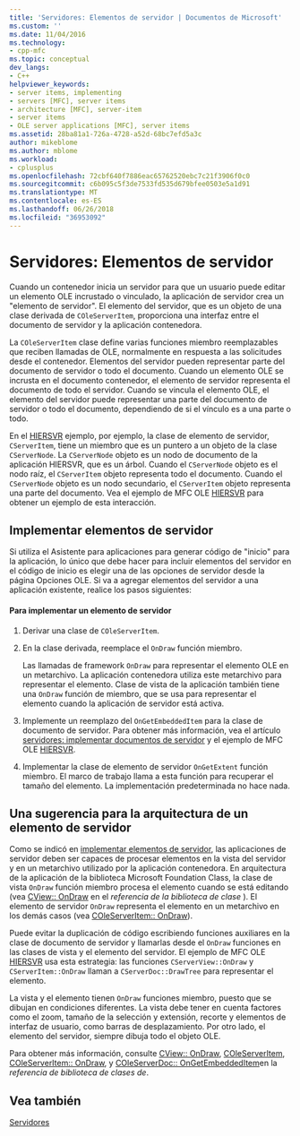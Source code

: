 ```yaml
---
title: 'Servidores: Elementos de servidor | Documentos de Microsoft'
ms.custom: ''
ms.date: 11/04/2016
ms.technology:
- cpp-mfc
ms.topic: conceptual
dev_langs:
- C++
helpviewer_keywords:
- server items, implementing
- servers [MFC], server items
- architecture [MFC], server-item
- server items
- OLE server applications [MFC], server items
ms.assetid: 28ba81a1-726a-4728-a52d-68bc7efd5a3c
author: mikeblome
ms.author: mblome
ms.workload:
- cplusplus
ms.openlocfilehash: 72cbf640f7886eac65762520ebc7c21f3906f0c0
ms.sourcegitcommit: c6b095c5f3de7533fd535d679bfee0503e5a1d91
ms.translationtype: MT
ms.contentlocale: es-ES
ms.lasthandoff: 06/26/2018
ms.locfileid: "36953092"
---
```

# <a name="servers-server-items"></a>Servidores: Elementos de servidor
Cuando un contenedor inicia un servidor para que un usuario puede editar un elemento OLE incrustado o vinculado, la aplicación de servidor crea un "elemento de servidor". El elemento del servidor, que es un objeto de una clase derivada de `COleServerItem`, proporciona una interfaz entre el documento de servidor y la aplicación contenedora.  
  
 La `COleServerItem` clase define varias funciones miembro reemplazables que reciben llamadas de OLE, normalmente en respuesta a las solicitudes desde el contenedor. Elementos del servidor pueden representar parte del documento de servidor o todo el documento. Cuando un elemento OLE se incrusta en el documento contenedor, el elemento de servidor representa el documento de todo el servidor. Cuando se vincula el elemento OLE, el elemento del servidor puede representar una parte del documento de servidor o todo el documento, dependiendo de si el vínculo es a una parte o todo.  
  
 En el [HIERSVR](../visual-cpp-samples.md) ejemplo, por ejemplo, la clase de elemento de servidor, `CServerItem`, tiene un miembro que es un puntero a un objeto de la clase `CServerNode`. La `CServerNode` objeto es un nodo de documento de la aplicación HIERSVR, que es un árbol. Cuando el `CServerNode` objeto es el nodo raíz, el `CServerItem` objeto representa todo el documento. Cuando el `CServerNode` objeto es un nodo secundario, el `CServerItem` objeto representa una parte del documento. Vea el ejemplo de MFC OLE [HIERSVR](../visual-cpp-samples.md) para obtener un ejemplo de esta interacción.  
  
##  <a name="_core_implementing_server_items"></a> Implementar elementos de servidor  
 Si utiliza el Asistente para aplicaciones para generar código de "inicio" para la aplicación, lo único que debe hacer para incluir elementos del servidor en el código de inicio es elegir una de las opciones de servidor desde la página Opciones OLE. Si va a agregar elementos del servidor a una aplicación existente, realice los pasos siguientes:  
  
#### <a name="to-implement-a-server-item"></a>Para implementar un elemento de servidor  
  
1.  Derivar una clase de `COleServerItem`.  
  
2.  En la clase derivada, reemplace el `OnDraw` función miembro.  
  
     Las llamadas de framework `OnDraw` para representar el elemento OLE en un metarchivo. La aplicación contenedora utiliza este metarchivo para representar el elemento. Clase de vista de la aplicación también tiene una `OnDraw` función de miembro, que se usa para representar el elemento cuando la aplicación de servidor está activa.  
  
3.  Implemente un reemplazo del `OnGetEmbeddedItem` para la clase de documento de servidor. Para obtener más información, vea el artículo [servidores: implementar documentos de servidor](../mfc/servers-implementing-server-documents.md) y el ejemplo de MFC OLE [HIERSVR](../visual-cpp-samples.md).  
  
4.  Implementar la clase de elemento de servidor `OnGetExtent` función miembro. El marco de trabajo llama a esta función para recuperar el tamaño del elemento. La implementación predeterminada no hace nada.  
  
##  <a name="_core_a_tip_for_server.2d.item_architecture"></a> Una sugerencia para la arquitectura de un elemento de servidor  
 Como se indicó en [implementar elementos de servidor](#_core_implementing_server_items), las aplicaciones de servidor deben ser capaces de procesar elementos en la vista del servidor y en un metarchivo utilizado por la aplicación contenedora. En arquitectura de la aplicación de la biblioteca Microsoft Foundation Class, la clase de vista `OnDraw` función miembro procesa el elemento cuando se está editando (vea [CView:: OnDraw](../mfc/reference/cview-class.md#ondraw) en el *referencia de la biblioteca de clase* ). El elemento de servidor `OnDraw` representa el elemento en un metarchivo en los demás casos (vea [COleServerItem:: OnDraw](../mfc/reference/coleserveritem-class.md#ondraw)).  
  
 Puede evitar la duplicación de código escribiendo funciones auxiliares en la clase de documento de servidor y llamarlas desde el `OnDraw` funciones en las clases de vista y el elemento del servidor. El ejemplo de MFC OLE [HIERSVR](../visual-cpp-samples.md) usa esta estrategia: las funciones `CServerView::OnDraw` y `CServerItem::OnDraw` llaman a `CServerDoc::DrawTree` para representar el elemento.  
  
 La vista y el elemento tienen `OnDraw` funciones miembro, puesto que se dibujan en condiciones diferentes. La vista debe tener en cuenta factores como el zoom, tamaño de la selección y extensión, recorte y elementos de interfaz de usuario, como barras de desplazamiento. Por otro lado, el elemento del servidor, siempre dibuja todo el objeto OLE.  
  
 Para obtener más información, consulte [CView:: OnDraw](../mfc/reference/cview-class.md#ondraw), [COleServerItem](../mfc/reference/coleserveritem-class.md), [COleServerItem:: OnDraw](../mfc/reference/coleserveritem-class.md#ondraw), y [COleServerDoc:: OnGetEmbeddedItem](../mfc/reference/coleserverdoc-class.md#ongetembeddeditem)en la *referencia de biblioteca de clases de*.  
  
## <a name="see-also"></a>Vea también  
 [Servidores](../mfc/servers.md)

